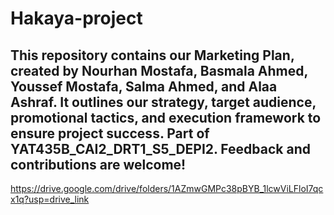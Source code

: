 # Hakaya-project
This repository contains our Marketing Plan, created by Nourhan Mostafa, Basmala Ahmed, Youssef Mostafa, Salma Ahmed, and Alaa Ashraf. It outlines our strategy, target audience, promotional tactics, and execution framework to ensure project success.  Part of YAT435B_CAI2_DRT1_S5_DEPI2. Feedback and contributions are welcome! 
---
https://drive.google.com/drive/folders/1AZmwGMPc38pBYB_1lcwViLFloI7qcx1q?usp=drive_link
